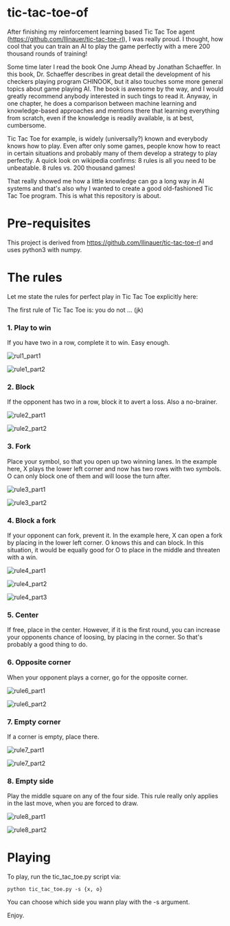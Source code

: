 # tic-tac-toe-of

After finishing my reinforcement learning based Tic Tac Toe agent (https://github.com/llinauer/tic-tac-toe-rl), I was 
really proud. I thought, how cool that you can train an AI to play the game perfectly
with a mere 200 thousand rounds of training!

Some time later I read the book One Jump Ahead by Jonathan Schaeffer. In this book, Dr. Schaeffer
describes in great detail the development of his checkers playing program CHINOOK, but it also touches
some more general topics about game playing AI. The book is awesome by the way, and I would greatly recommend
anybody interested in such tings to read it.
Anyway, in one chapter, he does a comparison between machine learning and knowledge-based 
approaches and mentions there that learning everything from scratch, even if the knowledge is 
readily available, is at best, cumbersome.

Tic Tac Toe for example, is widely (universally?) known and everybody knows how to play.
Even after only some games, people know how to react in certain situations and probably many of them
develop a strategy to play perfectly.
A quick look on wikipedia confirms: 8 rules is all you need to be unbeatable.
8 rules vs. 200 thousand games! 

That really showed me how a little knowledge can go a long way in AI systems and that's also
why I wanted to create a good old-fashioned Tic Tac Toe program.
This is what this repository is about.


# Pre-requisites

This project is derived from https://github.com/llinauer/tic-tac-toe-rl and uses python3 with numpy.


# The rules

Let me state the rules for perfect play in Tic Tac Toe explicitly here:

The first rule of Tic Tac Toe is: you do not ... (jk)

### 1. Play to win

If you have two in a row, complete it to win. Easy enough.

![rul1_part1](https://user-images.githubusercontent.com/85884720/222914232-1cc5daaa-a183-4fe3-988c-a7291939e59a.png)

![rule1_part2](https://user-images.githubusercontent.com/85884720/222914244-8f9b91ee-e992-4763-a9b1-7f832d870795.png)


### 2. Block

If the opponent has two in a row, block it to avert a loss. Also a no-brainer.

![rule2_part1](https://user-images.githubusercontent.com/85884720/222914252-b7dd37a1-36e1-45d6-b665-7e194047bb1b.png)

![rule2_part2](https://user-images.githubusercontent.com/85884720/222914253-f6fed1db-d07d-4af9-a30b-70c0d0e00dfe.png)



### 3. Fork

Place your symbol, so that you open up two winning lanes.
In the example here, X plays the lower left corner and now has two rows with
two symbols. O can only block one of them and will loose the turn after.

![rule3_part1](https://user-images.githubusercontent.com/85884720/222914262-29b263a3-0c97-4ceb-abad-c38540a3d20d.png)

![rule3_part2](https://user-images.githubusercontent.com/85884720/222914270-4fc1fd54-ac46-4b2f-9882-05bce57353cb.png)


### 4. Block a fork

If your opponent can fork, prevent it. In the example here, X can open a fork by placing
in the lower left corner. O knows this and can block. In this situation, it would be equally
good for O to place in the middle and threaten with a win.

![rule4_part1](https://user-images.githubusercontent.com/85884720/222914277-2270d3c5-b282-49be-b6b5-12db200c465e.png)

![rule4_part2](https://user-images.githubusercontent.com/85884720/222914280-aeb3600d-44d5-41ef-ac26-2c502c94a566.png)

![rule4_part3](https://user-images.githubusercontent.com/85884720/222914289-7b080f59-67de-49d3-a819-e010cce824a0.png)


### 5. Center

If free, place in the center. However, if it is the first round, you can increase your opponents
chance of loosing, by placing in the corner. So that's probably a good thing to do.

### 6. Opposite corner

When your opponent plays a corner, go for the opposite corner.

![rule6_part1](https://user-images.githubusercontent.com/85884720/222914296-70ad1e8c-d8fb-409c-96b6-903b72108061.png)

![rule6_part2](https://user-images.githubusercontent.com/85884720/222914298-05dfdb44-0224-44f5-8abb-621a81ba414f.png)

### 7. Empty corner

If a corner is empty, place there. 

![rule7_part1](https://user-images.githubusercontent.com/85884720/222914301-5260a377-38de-44dc-9953-49a9c5f777e8.png)

![rule7_part2](https://user-images.githubusercontent.com/85884720/222914311-3e1b8e87-8218-4b92-9393-af0aabee8c72.png)

### 8. Empty side

Play the middle square on any of the four side. This rule really only applies in the last move, when you
are forced to draw.

![rule8_part1](https://user-images.githubusercontent.com/85884720/222914322-bf9d2134-0ebb-4495-b7f0-820e5f636c74.png)

![rule8_part2](https://user-images.githubusercontent.com/85884720/222914328-7f23b031-d0bc-4ed3-8b62-3b37a3eddee9.png)


# Playing

To play, run the tic_tac_toe.py script via:

    python tic_tac_toe.py -s {x, o}

You can choose which side you wann play with the -s argument.

Enjoy.
